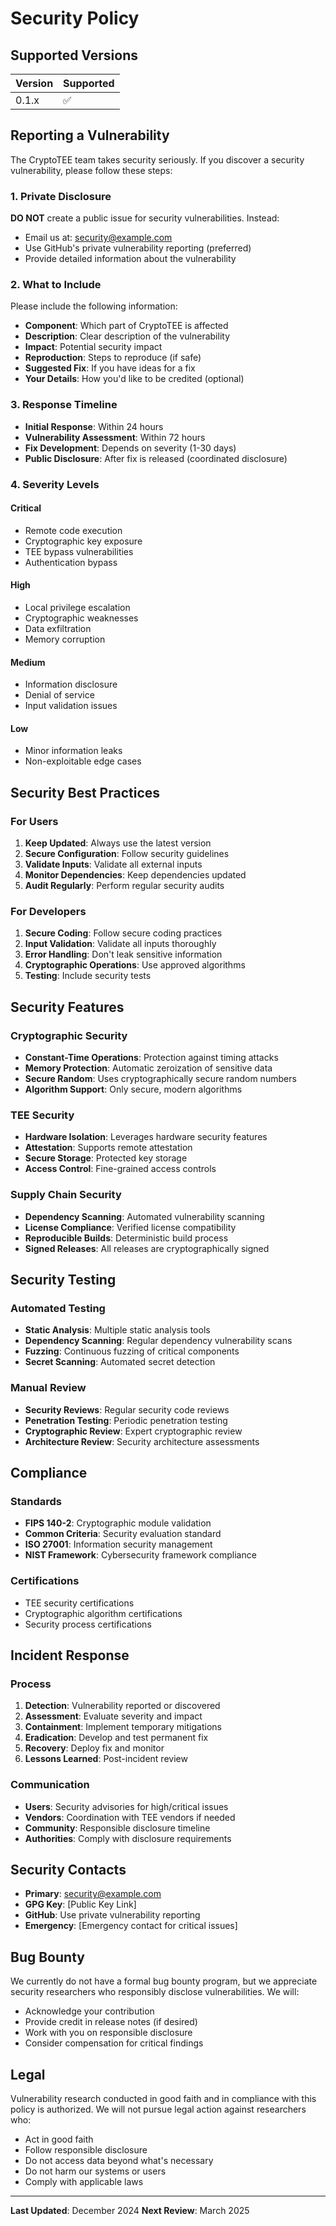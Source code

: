# Security Policy

## Supported Versions

| Version | Supported          |
| ------- | ------------------ |
| 0.1.x   | :white_check_mark: |

## Reporting a Vulnerability

The CryptoTEE team takes security seriously. If you discover a security vulnerability, please follow these steps:

### 1. Private Disclosure

**DO NOT** create a public issue for security vulnerabilities. Instead:

- Email us at: security@example.com
- Use GitHub's private vulnerability reporting (preferred)
- Provide detailed information about the vulnerability

### 2. What to Include

Please include the following information:

- **Component**: Which part of CryptoTEE is affected
- **Description**: Clear description of the vulnerability
- **Impact**: Potential security impact
- **Reproduction**: Steps to reproduce (if safe)
- **Suggested Fix**: If you have ideas for a fix
- **Your Details**: How you'd like to be credited (optional)

### 3. Response Timeline

- **Initial Response**: Within 24 hours
- **Vulnerability Assessment**: Within 72 hours
- **Fix Development**: Depends on severity (1-30 days)
- **Public Disclosure**: After fix is released (coordinated disclosure)

### 4. Severity Levels

#### Critical
- Remote code execution
- Cryptographic key exposure
- TEE bypass vulnerabilities
- Authentication bypass

#### High
- Local privilege escalation
- Cryptographic weaknesses
- Data exfiltration
- Memory corruption

#### Medium
- Information disclosure
- Denial of service
- Input validation issues

#### Low
- Minor information leaks
- Non-exploitable edge cases

## Security Best Practices

### For Users

1. **Keep Updated**: Always use the latest version
2. **Secure Configuration**: Follow security guidelines
3. **Validate Inputs**: Validate all external inputs
4. **Monitor Dependencies**: Keep dependencies updated
5. **Audit Regularly**: Perform regular security audits

### For Developers

1. **Secure Coding**: Follow secure coding practices
2. **Input Validation**: Validate all inputs thoroughly
3. **Error Handling**: Don't leak sensitive information
4. **Cryptographic Operations**: Use approved algorithms
5. **Testing**: Include security tests

## Security Features

### Cryptographic Security

- **Constant-Time Operations**: Protection against timing attacks
- **Memory Protection**: Automatic zeroization of sensitive data
- **Secure Random**: Uses cryptographically secure random numbers
- **Algorithm Support**: Only secure, modern algorithms

### TEE Security

- **Hardware Isolation**: Leverages hardware security features
- **Attestation**: Supports remote attestation
- **Secure Storage**: Protected key storage
- **Access Control**: Fine-grained access controls

### Supply Chain Security

- **Dependency Scanning**: Automated vulnerability scanning
- **License Compliance**: Verified license compatibility
- **Reproducible Builds**: Deterministic build process
- **Signed Releases**: All releases are cryptographically signed

## Security Testing

### Automated Testing

- **Static Analysis**: Multiple static analysis tools
- **Dependency Scanning**: Regular dependency vulnerability scans
- **Fuzzing**: Continuous fuzzing of critical components
- **Secret Scanning**: Automated secret detection

### Manual Review

- **Security Reviews**: Regular security code reviews
- **Penetration Testing**: Periodic penetration testing
- **Cryptographic Review**: Expert cryptographic review
- **Architecture Review**: Security architecture assessments

## Compliance

### Standards

- **FIPS 140-2**: Cryptographic module validation
- **Common Criteria**: Security evaluation standard
- **ISO 27001**: Information security management
- **NIST Framework**: Cybersecurity framework compliance

### Certifications

- TEE security certifications
- Cryptographic algorithm certifications
- Security process certifications

## Incident Response

### Process

1. **Detection**: Vulnerability reported or discovered
2. **Assessment**: Evaluate severity and impact
3. **Containment**: Implement temporary mitigations
4. **Eradication**: Develop and test permanent fix
5. **Recovery**: Deploy fix and monitor
6. **Lessons Learned**: Post-incident review

### Communication

- **Users**: Security advisories for high/critical issues
- **Vendors**: Coordination with TEE vendors if needed
- **Community**: Responsible disclosure timeline
- **Authorities**: Comply with disclosure requirements

## Security Contacts

- **Primary**: security@example.com
- **GPG Key**: [Public Key Link]
- **GitHub**: Use private vulnerability reporting
- **Emergency**: [Emergency contact for critical issues]

## Bug Bounty

We currently do not have a formal bug bounty program, but we appreciate security researchers who responsibly disclose vulnerabilities. We will:

- Acknowledge your contribution
- Provide credit in release notes (if desired)
- Work with you on responsible disclosure
- Consider compensation for critical findings

## Legal

Vulnerability research conducted in good faith and in compliance with this policy is authorized. We will not pursue legal action against researchers who:

- Act in good faith
- Follow responsible disclosure
- Do not access data beyond what's necessary
- Do not harm our systems or users
- Comply with applicable laws

---

**Last Updated**: December 2024
**Next Review**: March 2025
